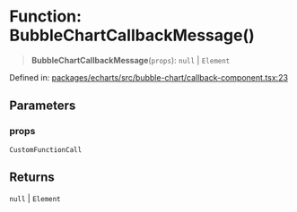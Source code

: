 # Function: BubbleChartCallbackMessage()

> **BubbleChartCallbackMessage**(`props`): `null` \| `Element`

Defined in: [packages/echarts/src/bubble-chart/callback-component.tsx:23](https://github.com/GeoDaCenter/openassistant/blob/522ecb744b2b3ea1ecebec02c21c19736abe51ae/packages/echarts/src/bubble-chart/callback-component.tsx#L23)

## Parameters

### props

`CustomFunctionCall`

## Returns

`null` \| `Element`
